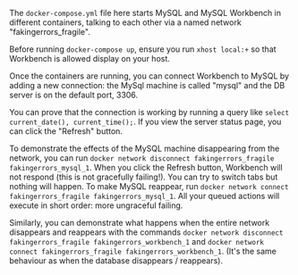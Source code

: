 The `docker-compose.yml` file here starts MySQL and MySQL Workbench in different containers, talking to each other via a named network "fakingerrors_fragile".

Before running `docker-compose up`, ensure you run `xhost local:+` so that Workbench is allowed display on your host.

Once the containers are running, you can connect Workbench to MySQL by adding a new connection: the MySql machine is called "mysql" and the DB server is on the default port, 3306.

You can prove that the connection is working by running a query like `select current_date(), current_time();`.
If you view the server status page, you can click the "Refresh" button.

To demonstrate the effects of the MySQL machine disappearing from the network, you can run
`docker network disconnect fakingerrors_fragile fakingerrors_mysql_1`. When you click the Refresh button, Workbench will not respond (this is not gracefully failing!). You can try to switch tabs but nothing will happen.
To make MySQL reappear, run `docker network connect fakingerrors_fragile fakingerrors_mysql_1`. All your queued actions will execute in short order: more ungraceful failing.

Similarly, you can demonstrate what happens when the entire network disappears and reappears with the commands `docker network disconnect fakingerrors_fragile fakingerrors_workbench_1` and `docker network connect fakingerrors_fragile fakingerrors_workbench_1`. (It's the same behaviour as when the database disappears / reappears).
